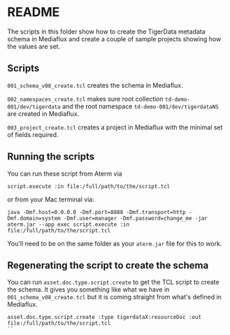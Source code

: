 # README
The scripts in this folder show how to create the TigerData metadata schema in Mediaflux and
create a couple of sample projects showing how the values are set.

## Scripts
`001_schema_v08_create.tcl` creates the schema in Mediaflux.

`002_namespaces_create.tcl` makes sure root collection `td-demo-001/dev/tigerdata` and the root namespace `td-demo-001/dev/tigerdataNS` are created in Mediaflux.

`003_project_create.tcl` creates a project in Mediaflux with the minimal set of fields required.


## Running the scripts
You can run these script from Aterm via

```
script.execute :in file:/full/path/to/the/script.tcl
```

or from your Mac terminal via:

```
java -Dmf.host=0.0.0.0 -Dmf.port=8888 -Dmf.transport=http -Dmf.domain=system -Dmf.user=manager -Dmf.password=change_me -jar aterm.jar --app exec script.execute :in file:/full/path/to/the/script.tcl
```

You'll need to be on the same folder as your `aterm.jar` file for this to work.


## Regenerating the script to create the schema
You can run `asset.doc.type.script.create` to get the TCL script to create the schema. It gives you something like what we have in `001_schema_v08_create.tcl` but it is coming straight from what's defined in Mediaflux.

```
asset.doc.type.script.create :type tigerdataX:resourceDoc :out file:/full/path/to/the/script.tcl
``